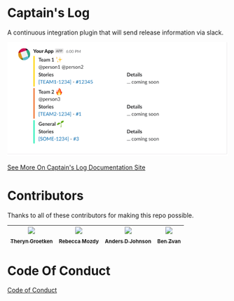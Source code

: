 # Captain's Log

A continuous integration plugin that will send release information via slack.

![ ](./docs/static/example-output.png)

[See More On Captain's Log Documentation Site](https://target.github.io/captains-log/)

# Contributors

Thanks to all of these contributors for making this repo possible.

| [<img src="https://avatars2.githubusercontent.com/u/8508556?s=460&v=4" width="100px;"/><br /><sub><b>Theryn Groetken</b></sub>](https://github.com/therynamo) | [<img src="https://avatars1.githubusercontent.com/u/11198076?s=460&v=4" width="100px;"/><br /><sub><b>Rebecca Mozdy</b></sub>](https://github.com/remoz) | [<img src="https://avatars0.githubusercontent.com/u/615381?s=460&v=4" width="100px;"/><br /><sub><b>Anders D Johnson</b></sub>](https://github.com/AndersDJohnson) | [<img src="https://avatars1.githubusercontent.com/u/7143239?s=400&v=4" width="100px;"/><br /><sub><b>Ben Zvan</b></sub>](https://github.com/benzvan) |
| :-----------------------------------------------------------------------------------------------------------------------------------------------------------: | :------------------------------------------------------------------------------------------------------------------------------------------------------: | :----------------------------------------------------------------------------------------------------------------------------------------------------------------: | :----------------------------------------------------------------------------------------------------------------------------------------------------------------: |


# Code Of Conduct

[Code of Conduct](./CODE_OF_CONDUCT.md)
